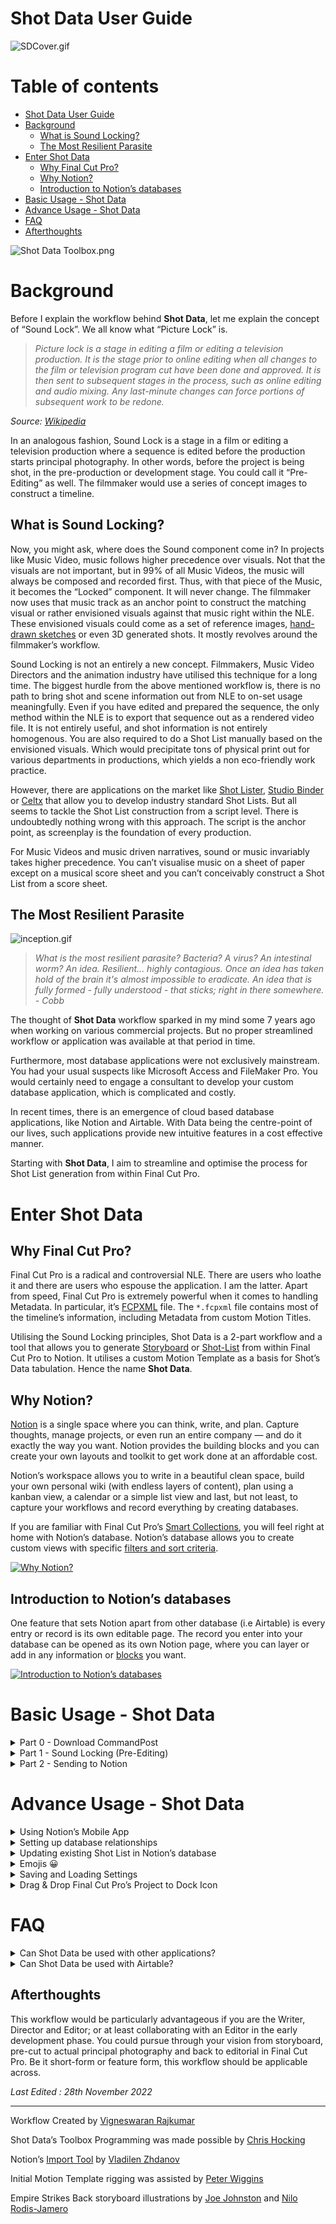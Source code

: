 # Shot Data User Guide

![SDCover.gif](../static/SDCover.gif)

# Table of contents

- [Shot Data User Guide](#shot-data-user-guide)
- [Background](#background)
  - [What is Sound Locking?](#what-is-sound-locking)
  - [The Most Resilient Parasite](#the-most-resilient-parasite)
- [Enter Shot Data](#enter-shot-data)
  - [Why Final Cut Pro?](#why-final-cut-pro)
  - [Why Notion?](#why-notion)
  - [Introduction to Notion’s databases](#introduction-to-notions-databases)
- [Basic Usage - Shot Data](#basic-usage---shot-data)
- [Advance Usage - Shot Data](#advance-usage---shot-data)
- [FAQ](#faq)
- [Afterthoughts](#afterthoughts)

![Shot Data Toolbox.png](../static/Shot_Data_Toolbox.png)

# Background

Before I explain the workflow behind **Shot Data**, let me explain the concept of “Sound Lock”. We all know what “Picture Lock” is.

> *Picture lock is a stage in editing a film or editing a television production. It is the stage prior to online editing when all changes to the film or television program cut have been done and approved. It is then sent to subsequent stages in the process, such as online editing and audio mixing. Any last-minute changes can force portions of subsequent work to be redone.*
>

*Source: [Wikipedia](https://en.wikipedia.org/wiki/Picture_lock)*

In an analogous fashion, Sound Lock is a stage in a film or editing a television production where a sequence is edited before the production starts principal photography. In other words, before the project is being shot, in the pre-production or development stage. You could call it “Pre-Editing” as well. The filmmaker would use a series of concept images to construct a timeline.

## What is Sound Locking?

Now, you might ask, where does the Sound component come in? In projects like Music Video, music follows higher precedence over visuals. Not that the visuals are not important, but in 99% of all Music Videos, the music will always be composed and recorded first. Thus, with that piece of the Music, it becomes the “Locked” component. It will never change. The filmmaker now uses that music track as an anchor point to construct the matching visual or rather envisioned visuals against that music right within the NLE. These envisioned visuals could come as a set of reference images, [hand-drawn sketches](https://wonderunit.com/storyboarder/) or even 3D generated shots. It mostly revolves around the filmmaker’s workflow.

Sound Locking is not an entirely a new concept. Filmmakers, Music Video Directors and the animation industry have utilised this technique for a long time. The biggest hurdle from the above mentioned workflow is, there is no path to bring shot and scene information out from NLE to on-set usage meaningfully. Even if you have edited and prepared the sequence, the only method within the NLE is to export that sequence out as a rendered video file. It is not entirely useful, and shot information is not entirely homogenous. You are also required to do a Shot List manually based on the envisioned visuals. Which would precipitate tons of physical print out for various departments in productions, which yields a non eco-friendly work practice.

However, there are applications on the market like [Shot Lister](https://www.shotlister.com/), [Studio Binder](https://www.studiobinder.com/) or [Celtx](https://www.celtx.com/) that allow you to develop industry standard Shot Lists. But all seems to tackle the Shot List construction from a script level. There is undoubtedly nothing wrong with this approach. The script is the anchor point, as screenplay is the foundation of every production.

For Music Videos and music driven narratives, sound or music invariably takes higher precedence. You can’t visualise music on a sheet of paper except on a musical score sheet and you can’t conceivably construct a Shot List from a score sheet.

## The Most Resilient Parasite

![inception.gif](../static/inception.gif)

> *What is the most resilient parasite? Bacteria? A virus? An intestinal worm? An idea. Resilient... highly contagious. Once an idea has taken hold of the brain it's almost impossible to eradicate. An idea that is fully formed - fully understood - that sticks; right in there somewhere. - Cobb*

The thought of **Shot Data** workflow sparked in my mind some 7 years ago when working on various commercial projects. But no proper streamlined workflow or application was available at that period in time.

Furthermore, most database applications were not exclusively mainstream. You had your usual suspects like Microsoft Access and FileMaker Pro. You would certainly need to engage a consultant to develop your custom database application, which is complicated and costly.

In recent times, there is an emergence of cloud based database applications, like Notion and Airtable. With Data being the centre-point of our lives, such applications provide new intuitive features in a cost effective manner.

Starting with **Shot Data**, I aim to streamline and optimise the process for Shot List generation from within Final Cut Pro.

# Enter Shot Data

## Why Final Cut Pro?

Final Cut Pro is a radical and controversial NLE. There are users who loathe it and there are users who espouse the application. I am the latter. Apart from speed, Final Cut Pro is extremely powerful when it comes to handling Metadata. In particular, it’s [FCPXML](https://developer.apple.com/documentation/professional_video_applications/fcpxml_reference) file. The `*.fcpxml` file contains most of the timeline’s information, including Metadata from custom Motion Titles.

Utilising the Sound Locking principles, Shot Data is a 2-part workflow and a tool that allows you to generate [Storyboard](https://en.wikipedia.org/wiki/Storyboard) or [Shot-List](https://www.masterclass.com/articles/film-101-what-is-a-shot-list-how-to-format-and-create-a-shot-list) from within Final Cut Pro to Notion.  It utilises a custom Motion Template as a basis for Shot’s Data tabulation. Hence the name **Shot Data**.

## Why Notion?

[Notion](https://www.notion.so/) is a single space where you can think, write, and plan. Capture thoughts, manage projects, or even run an entire company — and do it exactly the way you want. Notion provides the building blocks and you can create your own layouts and toolkit to get work done at an affordable cost.

Notion’s workspace allows you to write in a beautiful clean space, build your own personal wiki (with endless layers of content), plan using a kanban view, a calendar or a simple list view and last, but not least, to capture your workflows and record everything by creating databases.

If you are familiar with Final Cut Pro’s [Smart Collections](https://support.apple.com/en-sg/guide/final-cut-pro/ver2833eb5b/mac), you will feel right at home with Notion’s database. Notion’s database allows you to create custom views with specific [filters and sort criteria](https://www.notion.so/help/views-filters-and-sorts).

[![Why Notion?](https://i3.ytimg.com/vi/gp2yhkVw0z4/maxresdefault.jpg)](https://www.youtube.com/watch?v=gp2yhkVw0z4 "Why Notion?")

## Introduction to Notion’s databases

One feature that sets Notion apart from other database (i.e Airtable) is every entry or record is its own editable page. The record you enter into your database can be opened as its own Notion page, where you can layer or add in any information or [blocks](https://www.youtube.com/watch?v=BZnR2Ml17sc) you want.

[![Introduction to Notion’s databases](https://i3.ytimg.com/vi/npaNKlAO7g8/maxresdefault.jpg)](https://www.youtube.com/watch?v=npaNKlAO7g8 "Introduction to Notion’s databases")

# Basic Usage - Shot Data

<details>
<summary>Part 0 - Download CommandPost</summary>

1. Download and Install the latest version of CommandPost from [GitHub](https://github.com/CommandPost/CommandPost/releases/).
</details>

<details>
<summary>Part 1 - Sound Locking (Pre-Editing)</summary>

1. Select **Shot Data** from the **CommandPost**’s Toolbox Menu.

    ![S1.1.png](../static/S1.1.png)

2. Click **Install Motion Template** from the **Shot Data**’s Toolbox

    ![S1.2.png](../static/S1.2.png)

3. Launch **Final Cut Pro**.

    ![S1.3.png](../static/S1.3.png)

4. Create a new **Library** of your choosing.
5. In **Titles and Generators** sidebar, you will now see the **Shot Data** Template under **CommandPost** category.

    ![S1.4.png](../static/S1.4.png)

6. Create a new **Project** with your desired Resolution and Frame Rate.


    💡 **Shot Data** Template is design for 4K UHD, DCI & CinemaScope Resolutions.



7. Append a **Custom Solid** to the Timeline.

    ![S1.5.png](../static/S1.5.png)


    💡 Custom Solid is used for this example. You can use any other available Solids from the Generators.




    🪲 There is an apparent bug in Final Cut Pro where Custom **Generators** with complex rigging and layers does not preview the background colour in the timeline. Hence, we have to use default Custom Solid Generator for visual indication within the timeline.



8. Connect your desired Music or Score Track to the first clip.

    ![S1.6.png](../static/S1.6.png)



💡 You can completely use Shot Data without a Music Track. It all depends on your project’s workflow and requirements.



1. With the Custom Solid Generator, you can start editing using the music’s structure and rhythm.

    ![S1.7.png](../static/S1.7.png)


    💡 You could change the colour of each Custom Solid to provide you a visual indication. For quicker reusability, create a set of Custom Solids with different colours. And you could also create a separate **Role** for all the Custom Solids and tag with a different colour.



2. Once you have completed editing the timeline with Custom Solids, you can now proceed to connect your reference images.


    💡 These reference images, could be hand-drawn sketches, movie stills, photographs or even 3D rendered images.



    ![S1.8.png](../static/S1.8.png)


    💡 Upon connecting the images to the timeline, select all the images. press `CMD` + `G` to create a secondary storyline. With secondary storyline, you can easily snap the images to each edit point.



3. Now, Connect **Shot Data** Template to the timeline.

    ![S1.9.png](../static/S1.9.png)

4. Take a look at the **Published Parameters** of the **Shot Data** Template. Don’t get overwhelmed with the number of fields. 😳

    ![S1.10.gif](../static/S1.10.gif)


    💡 You need not have to tabulate data in every field. They are published for greater versatility and flexibility when generating the `*.csv`.



5. Back in your timeline, perform an Extend Edit `Shift` + `X` on **Shot Data** Template.

    ![S1.11.gif](../static/S1.11.gif)

6. Go back to the **Published Parameters** of the **Shot Data** Template, enter your desired shot information pertaining the timeline and scene. If your entire timeline is meant only for scene 10, enter in `10` in the Scene Number field. Enter `01` under Shot Number.


    💡 For the purpose of sorting, use a 2 digit numbering with padding for the Shot Number field. You can also use 3 digit numbering with padding if you desire. It is unlikely that you would require more than 100 shots within a single Scene.



    ![S1.12.png](../static/S1.12.png)

7. Back in your timeline, press `CMD` + `G` to create a secondary storyline for the **Shot Data** Template. Using the **Blade** Tool, cut the **Shot Data** Template base on existing edit points. If you have **Snapping** enabled, all of the edit points should be identical across all 3 connected storyline.

    ![S1.13.png](../static/S1.13.png)

8. In order for **CommandPost** to the process **Shot Data** Template with the connected images, the storyline needs to be reordered. Both of the connected storylines need to be broken apart using `Shift` + `CMD` + `G`. To bring the visibility of the **Shot Data** Template’s Text on screen, you can reduce the opacity of the Images and Custom Solids to your desired value.

    ![S1.14.png](../static/S1.14.png)

9. Make sure you have entered and selected all the values within each **Shot Data** Template instance. You are required to enter a unique Shot Number `01`, `02`, `03`, `04` and so on for each **Shot Data** Template instance. If you have 19 cuts in your timeline, you should have 19 instances of **Shot Data** Template.


    💡 At this point, you can enter as much of **Shot Data** information pertaining each shot. Example: Scene Description, Wardrobe Notes and etc.

    But if they are going to be the same for continuing shots, leave them as blank. You can copy & paste them easily later in Notion.



    ![S1.15.png](../static/S1.15.png)

10. We are finally done with Part 1! Here comes the fun Part. 🥳
</details>

<details>
<summary>Part 2 - Sending to Notion</summary>

1. [Duplicate](https://www.notion.so/help/duplicate-public-pages) my [Shot Data Template](https://soothsayer.notion.site/1e6a317008e546159ca7015011cdb173?v=a1b16c2a1fa447138268a8f1fe515bd7) into your Notion Workspace. You can rename the template to your desire.
2. Select **Shot Data** from the **CommandPost**’s Toolbox Menu.
3. Paste your [Notion v2 Token](https://vzhd1701.notion.site/Find-Your-Notion-Token-5f57951434c1414d84ac72f88226eede) in the Notion Token field. Make sure both **Automatically Upload Converted FCPXMLs** and **Merge with Existing Database** are Checked.

    ![S2.1.png](../static/S2.1.png)


    💡 Please take note that your Notion v2 Token may expire after some period of time. You would have to obtain it again.



4. From your duplicated Shot Data Template, **Copy Link to View** and paste the URL into the Notion Database URL field.
5. Select your preferred **Export Destination** by pressing on **Change Export Destination**.

    ![S2.2.png](../static/S2.2.png)

6. Drag & Drop your your Project into **Shot Data’s Toolbox** XML Drop Zone.

    ![S3.3.png](../static/S3.3.png)

7. Watch as the magic happens!

![S2.4.gif](../static/S2.4.gif)

   💡 The upload speed is dependent on your internet connection and Notion’s servers.

8. If you have 19 shots within your Project’s Timeline, you should technically have 19 records automatically created within your Notion’s database.
9. This is the very essence of **Shot Data** Workflow. Repeat the process for the rest of your Scenes in Final Cut Pro. Your Notion’s database will grow overtime.
</details>

# Advance Usage - Shot Data

<details>
<summary>Using Notion’s Mobile App</summary>

1. [Download](https://www.notion.so/mobile) the Mobile version of Notion.
2. Add [widget](https://www.notion.so/help/mobile-widgets) on your home screen.

![S3.1.gif](../static/S3.1.gif)

   💡 You could [mount](https://www.manfrotto.com/global/magic-arm-with-bracket-143a/) your iPhone or iPad to your Camera Rig and to your [Director's Monitor Cage](https://woodencamera.com/products/directors-monitor-cage-v3).

</details>

<details>
<summary>Setting up database relationships</summary>

1. Make sure you have read and understand Notion’s [documentation on Relations & Rollups](https://www.notion.so/help/relations-and-rollups).
2. You can create separate databases for **Scene Characters**, **Scenes**, **Sets**, **Locations**, **Wardrobe** and so on.
3. Once you have created individual databases for each **Property**.
4. In the property menu, Choose **Relation** from the **Type** menu.
5. You'll be asked to find the database you want to create the relation with. You can use the input at the top to search for this database.

    ![S3.2.png](../static/S3.2.png)

6. In **Shot Data** Template of each instance, back in Final Cut Pro, you can enter the Exact name of that record from your **Characters** database.

    ![S3.3.png](../static/S3.3%201.png)


    💡 If you have added `Luke` and `Yoda` in your **Characters** database, enter `Luke,Yoda`. It is case-sensitive. And if you have more than 1 item for the field, have to separate them with `,`.



7. Now when you Drag & Drop your your Project into **Shot Data’s Toolbox** XML Drop Zone, **Shot Data** will automatically match and link the record with the associated relation in Notion during the upload.
8. As mention, you can create separate database for **Scene Characters**, **Scenes**, **Sets**, **Locations**, **Wardrobe** and so on.


    💡 Set up all relevant and vital databases in Notion before you commence your work in Final Cut Pro with **Shot Data** Template.


</details>

<details>
<summary>Updating existing Shot List in Notion’s database</summary>

1. In a scenario where your Images are updated in **Final Cut Pro**, you can batch update your existing Shot List database in Notion using **Ignore Selected Column** feature.


    💡 In order to batch update your records, couple of conditions have to be met. The **Shot Number** and **Scene Number** have to be matched and identical. And the number of edits have to be identical.



2. Select all the Columns except **Scene Description** and **Image Filename**. The **Scene Description** will always be used as the Image’s Caption within Notion.

    ![S3.4.gif](../static/S3.4.gif)

3. Now when you Drag & Drop your your Project into **Shot Data’s Toolbox** XML Drop Zone, **Shot Data** will only upload and update the images that are embedded within each record.
4. You can also update other Columns if required.


    💡 If your entire scene in **Final Cut Pro** is updated with a different set of cuts, the best course of action is to delete that affected range of Scene or Shot records in Notion. And perform a fresh set of upload in **Shot Data**’s Toolbox.


</details>

<details>
<summary>Emojis 😀</summary>

1. In Notion, you can customise your pages with [Icons](https://www.notion.so/help/customize-and-style-your-content).
2. The default icon for all the records is. 🎬.

    ![S3.5.png](../static/S3.5.png)

3. You can click on the **Emoji Picker** button to change to a different Emoji.


    💡 You can get creative with emojis. You can assign ☀️ sun emoji for day scenes and 🌑 moon emoji for night scenes.


</details>

<details>
<summary>Saving and Loading Settings</summary>

1. As you get comfortable with **Shot Data** workflow and Notion, you would have multiple Shot List database within Notion for different projects. You might also hold multiple Notion accounts, Personal and Teams.
2. You are able to **Save Settings** for multiple configuration.

    ![S3.6.png](../static/S3.6.png)

3. You can recall different configuration by pressing **Load Settings**.
</details>

<details>
<summary>Drag & Drop Final Cut Pro’s Project to Dock Icon</summary>

1. Check CommandPost’s Dock Icon, under **Preferences**, **General**.

    ![S3.7.png](../static/S3.7.png)

2. CommandPost’s Dock Icon will appear in your Dock.

    ![S3.8.png](../static/S3.8.png)

3. Check **Enable Dropping Final Cut Pro Project to Dock Icon**.

    ![S3.9.png](../static/S3.9.png)

4. You can now Drag & Drop Project’s **Shot Data** Sequences into CommandPost’s Dock Icon easily without opening **Shot Data**’s Toolbox.


    💡 Please make sure you have pre-configured all your settings within **Shot Data**’s Toolbox.


</details>

# FAQ

<details>
<summary>Can Shot Data be used with other applications?</summary>

1. Yes. You can uncheck **Automatically Upload Converted FCPXMLs** in **Shot Data**’s Toolbox.
2. All Shot Data files are stored in **Export Destination** folder. Press **Reveal Export Destination** to open the folder.
3. In each sub folders, you will find the `*.csv` file with the accompanying images auto renamed.
4. You can import the `*.csv` to any application that accepts it.
</details>

<details>
<summary>Can Shot Data be used with Airtable?</summary>

Interestingly, I initially experimented Shot Data with Airtable. Airtable offers a superior database system compared to Notion. However, Notion offers greater affordability, superior embeds, note-taking features within each page, comparatively.

If you are an Airtable user and would like to use the Shot Data files in your Airtable’s database, [get in touch with me](https://twitter.com/IAmVigneswaran).
</details>

## Afterthoughts

This workflow would be particularly advantageous if you are the Writer, Director and Editor; or at least collaborating with an Editor in the early development phase. You could pursue through your vision from storyboard, pre-cut to actual principal photography and back to editorial in Final Cut Pro. Be it short-form or feature form, this workflow should be applicable across.

*Last Edited : 28th November 2022*

---

Workflow Created by [Vigneswaran Rajkumar](https://vigneswaranrajkumar.com)

Shot Data’s Toolbox Programming was made possible by [Chris Hocking](https://github.com/latenitefilms)

Notion’s [Import Tool](https://github.com/vzhd1701/csv2notion) by [Vladilen Zhdanov](https://github.com/vzhd1701)

Initial Motion Template rigging was assisted by [Peter Wiggins](https://twitter.com/peterwiggins)

Empire Strikes Back storyboard illustrations by [Joe Johnston](https://www.imdb.com/name/nm0002653/) and [Nilo Rodis-Jamero](https://www.imdb.com/name/nm0734890/)
